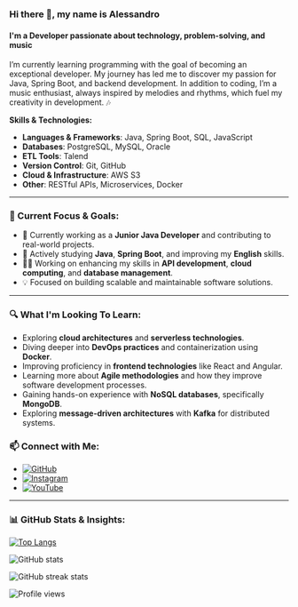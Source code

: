 ### Hi there 👋, my name is Alessandro

#### I'm a Developer passionate about technology, problem-solving, and music

I’m currently learning programming with the goal of becoming an exceptional developer. My journey has led me to discover my passion for Java, Spring Boot, and backend development. In addition to coding, I’m a music enthusiast, always inspired by melodies and rhythms, which fuel my creativity in development. 🎶

**Skills & Technologies:**  
- **Languages & Frameworks**: Java, Spring Boot, SQL, JavaScript  
- **Databases**: PostgreSQL, MySQL, Oracle  
- **ETL Tools**: Talend  
- **Version Control**: Git, GitHub  
- **Cloud & Infrastructure**: AWS S3  
- **Other**: RESTful APIs, Microservices, Docker  

---

### 🚀 Current Focus & Goals:
- 🔭 Currently working as a **Junior Java Developer** and contributing to real-world projects.
- 🌱 Actively studying **Java**, **Spring Boot**, and improving my **English** skills.
- 👨‍💻 Working on enhancing my skills in **API development**, **cloud computing**, and **database management**.
- 💡 Focused on building scalable and maintainable software solutions.

---

### 🔍 What I'm Looking To Learn:
- Exploring **cloud architectures** and **serverless technologies**.
- Diving deeper into **DevOps practices** and containerization using **Docker**.
- Improving proficiency in **frontend technologies** like React and Angular.
- Learning more about **Agile methodologies** and how they improve software development processes.
- Gaining hands-on experience with **NoSQL databases**, specifically **MongoDB**.
- Exploring **message-driven architectures** with **Kafka** for distributed systems.

### 📫 Connect with Me:

- [![GitHub](https://cdn.jsdelivr.net/npm/simple-icons@3.0.1/icons/github.svg)](https://github.com/AlessandroF-dev)  
- [![Instagram](https://cdn.jsdelivr.net/npm/simple-icons@3.0.1/icons/instagram.svg)](https://www.instagram.com/alessandrof.dev)  
- [![YouTube](https://cdn.jsdelivr.net/npm/simple-icons@3.0.1/icons/youtube.svg)](https://www.youtube.com/channel/UCIX24Yjv1e00km17OB8U63A/videos)  

---

### 📊 GitHub Stats & Insights:

[![Top Langs](https://github-readme-stats.vercel.app/api/top-langs/?username=AlessandroF-dev)](https://github.com/anuraghazra/github-readme-stats)

![GitHub stats](https://github-readme-stats.vercel.app/api?username=AlessandroF-dev&show_icons=true&count_private=true)  

![GitHub streak stats](https://github-readme-streak-stats.herokuapp.com/?user=AlessandroF-dev)  

![Profile views](https://gpvc.arturio.dev/AlessandroF-dev)
